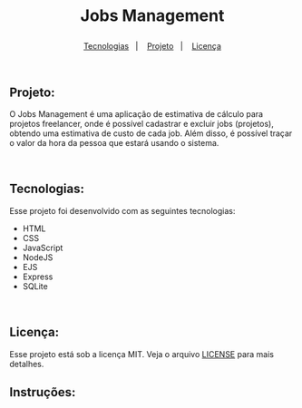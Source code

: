 <h1 align="center">
  <p> Jobs Management <p/>
</h1>

<p align="center">
  <a href="#-tecnologias">Tecnologias</a>&nbsp;&nbsp;&nbsp;|&nbsp;&nbsp;&nbsp;
  <a href="#-projeto">Projeto</a>&nbsp;&nbsp;&nbsp;|&nbsp;&nbsp;&nbsp;
  <a href="#memo-licença">Licença</a>
</p>

<br>

## Projeto:

O Jobs Management é uma aplicação de estimativa de cálculo para projetos freelancer, onde é possível cadastrar e excluir jobs (projetos), obtendo uma estimativa de custo de cada job. Além disso, é possível traçar o valor da hora da pessoa que estará usando o sistema.

<br>

## Tecnologias:

Esse projeto foi desenvolvido com as seguintes tecnologias:

- HTML
- CSS
- JavaScript
- NodeJS
- EJS
- Express
- SQLite

<br>

## Licença:

Esse projeto está sob a licença MIT. Veja o arquivo [LICENSE](.github/LICENSE.md) para mais detalhes.

## Instruções:
